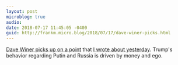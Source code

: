 ```yaml
---
layout: post
microblog: true
audio: 
date: 2018-07-17 11:45:05 -0400
guid: http://frankm.micro.blog/2018/07/17/dave-winer-picks.html
---
```

[Dave Winer picks up on a point](http://scripting.com/2018/07/17.html#a135225) that [I wrote about yesterday](http://frankmcpherson.blog/2018/07/16/i-dont-find.html). Trump's behavior regarding Putin and Russia is driven by money and ego. 
